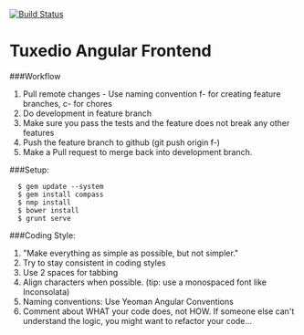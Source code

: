 [![Build Status](https://travis-ci.org/tuxedio/tuxedio-frontend.svg?branch=f-api-connect)](https://travis-ci.org/tuxedio/tuxedio-frontend)

Tuxedio Angular Frontend
======


###Workflow
  1. Pull remote changes
    - Use naming convention f-<featurename> for creating feature branches, c-<name> for chores
  2. Do development in feature branch
  3. Make sure you pass the tests and the feature does not break any other features
  4. Push the feature branch to github (git push origin f-<featurename>)
  5. Make a Pull request to merge back into development branch.


###Setup:
```
  $ gem update --system
  $ gem install compass
  $ nmp install
  $ bower install
  $ grunt serve
```


###Coding Style:
  1. "Make everything as simple as possible, but not simpler."
  2. Try to stay consistent in coding styles
  3. Use 2 spaces for tabbing
  4. Align characters when possible. (tip: use a monospaced font like Inconsolata)
  5. Naming conventions: Use Yeoman Angular Conventions
  6. Comment about WHAT your code does, not HOW. If someone else can't understand the logic, you might want to refactor your code...
